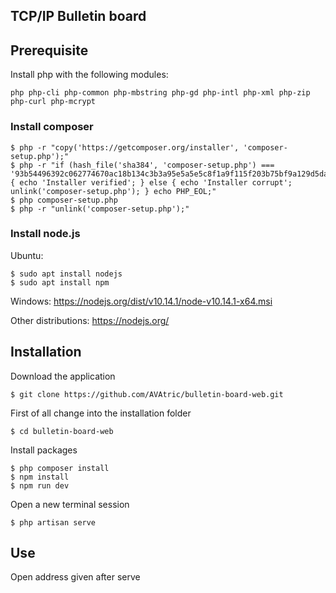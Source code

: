 ## TCP/IP Bulletin board

## Prerequisite
Install php with the following modules:
```
php php-cli php-common php-mbstring php-gd php-intl php-xml php-zip php-curl php-mcrypt
```

### Install composer

```
$ php -r "copy('https://getcomposer.org/installer', 'composer-setup.php');"
$ php -r "if (hash_file('sha384', 'composer-setup.php') === '93b54496392c062774670ac18b134c3b3a95e5a5e5c8f1a9f115f203b75bf9a129d5daa8ba6a13e2cc8a1da0806388a8') { echo 'Installer verified'; } else { echo 'Installer corrupt'; unlink('composer-setup.php'); } echo PHP_EOL;"
$ php composer-setup.php
$ php -r "unlink('composer-setup.php');"
```

### Install node.js

Ubuntu:
```
$ sudo apt install nodejs
$ sudo apt install npm
```

Windows: https://nodejs.org/dist/v10.14.1/node-v10.14.1-x64.msi

Other distributions: https://nodejs.org/

## Installation

Download the application
```
$ git clone https://github.com/AVAtric/bulletin-board-web.git
```

First of all change into the installation folder

```
$ cd bulletin-board-web
```

Install packages

```
$ php composer install
$ npm install
$ npm run dev
```

Open a new terminal session

```
$ php artisan serve
```

## Use

Open address given after serve
